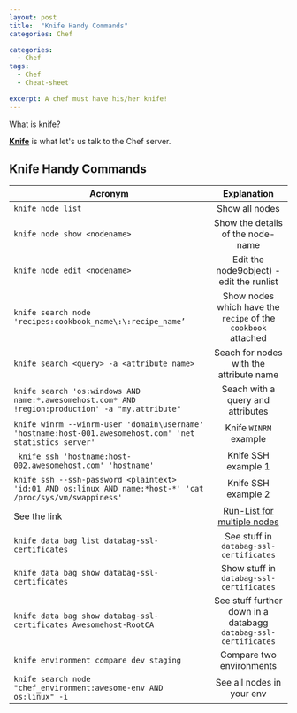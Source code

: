 ```yaml
---
layout: post
title:  "Knife Handy Commands"
categories: Chef

categories:
  - Chef
tags:
  - Chef
  - Cheat-sheet

excerpt: A chef must have his/her knife!
---
```


What is knife?

**[Knife](https://docs.chef.io/knife.html)** is what let's us talk to the Chef server.

## Knife Handy Commands


| Acronym        | Explanation  |
| ------------- |:-------------:|
| `knife node list`      | Show all nodes |
| `knife node show <nodename>`      | Show the details of the node-name |
| `knife node edit <nodename>`      | Edit the node9object) - edit the runlist |
| `knife search node 'recipes:cookbook_name\:\:recipe_name’`      | Show nodes which have the `recipe` of the `cookbook` attached |
| `knife search <query> -a <attribute name>`      | Seach for nodes with the attribute name |
| `knife search 'os:windows AND name:*.awesomehost.com* AND !region:production' -a "my.attribute"`      | Seach with a query and attributes |
| `knife winrm --winrm-user 'domain\username' 'hostname:host-001.awesomehost.com' 'net statistics server'`      | Knife `WINRM` example |
| ` knife ssh 'hostname:host-002.awesomehost.com' 'hostname'`      | Knife SSH example 1  |
| `knife ssh --ssh-password <plaintext> 'id:01 AND os:linux AND name:*host-*' 'cat /proc/sys/vm/swappiness'`      | Knife SSH example 2 |
| See the link     | [Run-List for multiple nodes](#runlists) |
| `knife data bag list databag-ssl-certificates`      | See stuff in `databag-ssl-certificates` |
| `knife data bag show databag-ssl-certificates`      | Show stuff in `databag-ssl-certificates` |
| `knife data bag show databag-ssl-certificates Awesomehost-RootCA`      | See stuff further down in a databagg `databag-ssl-certificates` |
| `knife environment compare dev staging`      | Compare two environments |
| `knife search node "chef_environment:awesome-env AND os:linux" -i`      | See all nodes in your env |

